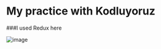 # My practice with Kodluyoruz

###I used Redux here


![image](https://user-images.githubusercontent.com/85963951/165836145-33216ebc-5fdd-4ca8-8da2-daa29ad94de7.png)
